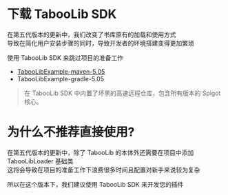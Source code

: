 # 下载 TabooLib SDK

在第五代版本的更新中，我们改变了书库原有的加载和使用方式  
导致在简化用户安装步骤的同时，导致开发者的环境搭建变得更加繁琐  

使用 TabooLib SDK 来跳过项目的准备工作

+ [TabooLibExample-maven-5.05](https://skymc.oss-cn-shanghai.aliyuncs.com/i/TabooLibExample-maven-5.05.zip)
+ TabooLibExample-gradle-5.05

> 在 TabooLib SDK 中内置了坏黑的高速远程仓库，包含所有版本的 Spigot 核心。

# 为什么不推荐直接使用?

在第五代版本的更新中，除了 TabooLib 的本体外还需要在项目中添加 TabooLibLoader 基础类  
这将会导致在项目的准备工作下浪费很多时间且配置对新手来说较为复杂  

所以在这个版本下，我们建议使用 TabooLib SDK 来开发您的插件  
